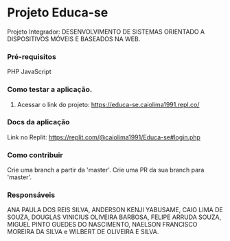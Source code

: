 Projeto Educa-se
======================
Projeto Integrador: DESENVOLVIMENTO DE SISTEMAS ORIENTADO A DISPOSITIVOS MÓVEIS E BASEADOS NA WEB. 
  
### Pré-requisitos ###
 PHP 
 JavaScript
 
### Como testar a aplicação.
  1. Acessar o link do projeto: https://educa-se.caiolima1991.repl.co/


### Docs da aplicação
Link no Replit: https://replit.com/@caiolima1991/Educa-se#login.php

### Como contribuir
Crie uma branch a partir da 'master'.
Crie uma PR da sua branch para 'master'.

### Responsáveis ###
ANA PAULA DOS REIS SILVA, ANDERSON KENJI YABUSAME, CAIO LIMA DE SOUZA, DOUGLAS VINICIUS OLIVEIRA BARBOSA, FELIPE ARRUDA SOUZA, MIGUEL PINTO GUEDES DO NASCIMENTO, NAELSON FRANCISCO MOREIRA DA SILVA e WILBERT DE OLIVEIRA E SILVA.